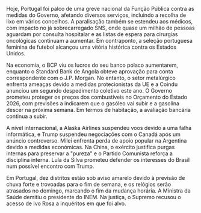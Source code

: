 Hoje, Portugal foi palco de uma greve nacional da Função Pública contra as medidas do Governo, afetando diversos serviços, incluindo a recolha de lixo em vários concelhos. A paralisação também se estendeu aos médicos, com impacto no já sobrecarregado SNS, onde quase um milhão de pessoas aguardam por consulta hospitalar e as listas de espera para cirurgias oncológicas continuam a aumentar. Em contraponto, a seleção portuguesa feminina de futebol alcançou uma vitória histórica contra os Estados Unidos.

Na economia, o BCP viu os lucros do seu banco polaco aumentarem, enquanto o Standard Bank de Angola obteve aprovação para conta correspondente com o J.P. Morgan. No entanto, o setor metalúrgico enfrenta ameaças devido a medidas protecionistas da UE e a Coindu anunciou um segundo despedimento coletivo este ano. O Governo prometeu proteger os preços dos combustíveis no Orçamento do Estado 2026, com previsões a indicarem que o gasóleo vai subir e a gasolina descer na próxima semana. Em termos de habitação, a avaliação bancária continua a subir.

A nível internacional, a Alaska Airlines suspendeu voos devido a uma falha informática, e Trump suspendeu negociações com o Canadá após um anúncio controverso. Milei enfrenta perda de apoio popular na Argentina devido a medidas económicas. Na China, o exército justifica purgas internas para preservar a "pureza" e o Partido Comunista reforça a disciplina interna. Lula da Silva prometeu defender os interesses do Brasil num possível encontro com Trump.

Em Portugal, dez distritos estão sob aviso amarelo devido à previsão de chuva forte e trovoadas para o fim de semana, e os relógios serão atrasados no domingo, marcando o fim da mudança horária. A Ministra da Saúde demitiu o presidente do INEM. Na justiça, o Supremo recusou o acesso de Ivo Rosa a inquéritos em que foi alvo.